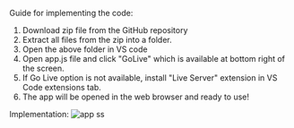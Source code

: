 Guide for implementing the code:
1. Download zip file from the GitHub repository
2. Extract all files from the zip into a folder.
3. Open the above folder in VS code
4. Open app.js file and click "GoLive" which is available at bottom right of the screen.
5. If Go Live option is not available, install "Live Server" extension in VS Code extensions tab.
6. The app will be opened in the web browser and ready to use!

Implementation:
![app ss](https://github.com/laxmanvikas463/VoiceChat-Bringing_chats_to_life_using_DeepLearning/assets/134911491/69f74e78-5a8a-4daf-a187-835234d10883)
